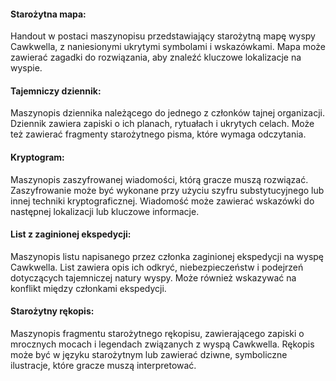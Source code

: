 #### Starożytna mapa: 
Handout w postaci maszynopisu przedstawiający starożytną mapę wyspy Cawkwella, z naniesionymi ukrytymi symbolami i wskazówkami. Mapa może zawierać zagadki do rozwiązania, aby znaleźć kluczowe lokalizacje na wyspie.

#### Tajemniczy dziennik: 
Maszynopis dziennika należącego do jednego z członków tajnej organizacji. Dziennik zawiera zapiski o ich planach, rytuałach i ukrytych celach. Może też zawierać fragmenty starożytnego pisma, które wymaga odczytania.

#### Kryptogram: 
Maszynopis zaszyfrowanej wiadomości, którą gracze muszą rozwiązać. Zaszyfrowanie może być wykonane przy użyciu szyfru substytucyjnego lub innej techniki kryptograficznej. Wiadomość może zawierać wskazówki do następnej lokalizacji lub kluczowe informacje.

#### List z zaginionej ekspedycji: 
Maszynopis listu napisanego przez członka zaginionej ekspedycji na wyspę Cawkwella. List zawiera opis ich odkryć, niebezpieczeństw i podejrzeń dotyczących tajemniczej natury wyspy. Może również wskazywać na konflikt między członkami ekspedycji.

#### Starożytny rękopis: 
Maszynopis fragmentu starożytnego rękopisu, zawierającego zapiski o mrocznych mocach i legendach związanych z wyspą Cawkwella. Rękopis może być w języku starożytnym lub zawierać dziwne, symboliczne ilustracje, które gracze muszą interpretować.